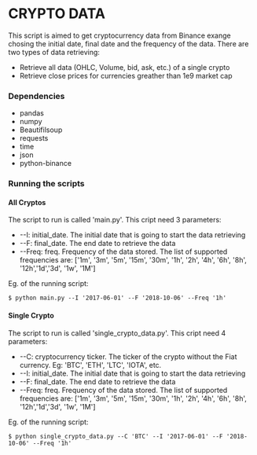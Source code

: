 # CRYPTO DATA

This script is aimed to get cryptocurrency data from Binance exange chosing the initial date, final date and the frequency of the data. There are two types of data retrieving:
* Retrieve all data (OHLC, Volume, bid, ask, etc.) of a single crypto
* Retrieve close prices for currencies greather than 1e9 market cap

### Dependencies
* pandas
* numpy
* Beautifilsoup
* requests
* time
* json
* python-binance


### Running the scripts
#### All Cryptos
The script to run is called 'main.py'. This cript need 3 parameters:
* --I: initial_date. The initial date that is going to start the data retrieving
* --F: final_date. The end date to retrieve the data
* --Freq: freq. Frequency of the data stored. The list of supported frequencies are: ['1m', '3m', '5m', '15m', '30m', '1h', '2h', '4h', '6h', '8h', '12h','1d','3d', '1w', '1M']

Eg. of the running script:
```
$ python main.py --I '2017-06-01' --F '2018-10-06' --Freq '1h'
```

#### Single Crypto
The script to run is called 'single_crypto_data.py'. This cript need 4 parameters:
* --C: cryptocurrency ticker. The ticker of the crypto without the Fiat currency. Eg: 'BTC', 'ETH', 'LTC', 'IOTA', etc.
* --I: initial_date. The initial date that is going to start the data retrieving
* --F: final_date. The end date to retrieve the data
* --Freq: freq. Frequency of the data stored. The list of supported frequencies are: ['1m', '3m', '5m', '15m', '30m', '1h', '2h', '4h', '6h', '8h', '12h','1d','3d', '1w', '1M']

Eg. of the running script:
```
$ python single_crypto_data.py --C 'BTC' --I '2017-06-01' --F '2018-10-06' --Freq '1h'
```

